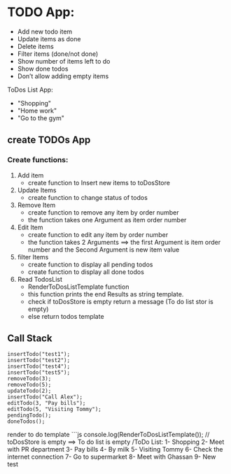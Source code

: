 # TODO App:

- Add new todo item
- Update items as done
- Delete items
- Filter items (done/not done)
- Show number of items left to do
- Show done todos
- Don’t allow adding empty items

ToDos List App:
- "Shopping"
- "Home work"
- "Go to the gym"

## create TODOs App
### Create functions:
1. Add item
    - create function to Insert new items to toDosStore
2. Update Items
    - create function to change status of todos
3. Remove Item
    - create function to remove any item by order number
    - the function takes one Argument as item order number
4. Edit Item
    - create function to edit any item by order number
    - the function takes 2 Arguments ==> the first Argument is item order number and the Second Argument is new item value
5. filter Items
    - create function to display all pending todos
    - create function to display all done todos
6. Read TodosList
    - RenderToDosListTemplate function
    - this function prints the end Results as string template.
    - check if toDosStore is empty return a message (To do list stor is empty)
    - else return todos template

## Call Stack
    insertTodo("test1");
    insertTodo("test2");
    insertTodo("test4");
    insertTodo("test5");
    removeTodo(3);
    removeTodo(5);
    updateTodo(2);
    insertTodo("Call Alex");
    editTodo(3, "Pay bills");
    editTodo(5, "Visiting Tommy");
    pendingTodo();
    doneTodos();
render to do template ```js console.log(RenderToDosListTemplate()); // toDosStore is empty ==> To do list is empty
/ToDo List: 1- Shopping 2- Meet with PR department 3- Pay bills 4- By milk 5- Visiting Tommy 6- Check the internet connection 7- Go to supermarket 8- Meet with Ghassan 9- New test